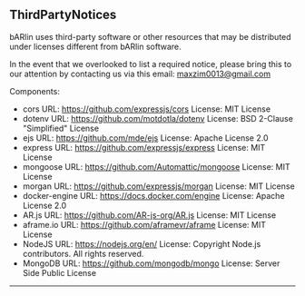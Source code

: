 ThirdPartyNotices
-----------------
bARlin uses third-party software or other resources that may be distributed 
under licenses different from bARlin software.

In the event that we overlooked to list a required notice, please bring this
to our attention by contacting us via this email: maxzim0013@gmail.com

Components:

* cors URL: https://github.com/expressjs/cors License: MIT License
* dotenv URL: https://github.com/motdotla/dotenv License: BSD 2-Clause "Simplified" License
* ejs URL: https://github.com/mde/ejs License: Apache License 2.0
* express URL: https://github.com/expressjs/express License: MIT License
* mongoose URL: https://github.com/Automattic/mongoose License: MIT License
* morgan URL: https://github.com/expressjs/morgan License: MIT License
* docker-engine URL: https://docs.docker.com/engine License: Apache License 2.0
* AR.js URL: https://github.com/AR-js-org/AR.js License: MIT License
* aframe.io URL: https://github.com/aframevr/aframe License: MIT License
* NodeJS URL: https://nodejs.org/en/ License: Copyright Node.js contributors. All rights reserved.
* MongoDB URL: https://github.com/mongodb/mongo License: Server Side Public License
-----------